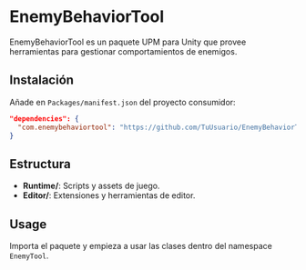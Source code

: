 # EnemyBehaviorTool

EnemyBehaviorTool es un paquete UPM para Unity que provee herramientas para gestionar comportamientos de enemigos.

## Instalación

Añade en `Packages/manifest.json` del proyecto consumidor:
```json
"dependencies": {
  "com.enemybehaviortool": "https://github.com/TuUsuario/EnemyBehaviorTool.git#1.0.0"
}
```

## Estructura

- **Runtime/**: Scripts y assets de juego.
- **Editor/**: Extensiones y herramientas de editor.

## Usage

Importa el paquete y empieza a usar las clases dentro del namespace `EnemyTool`.

